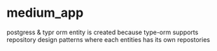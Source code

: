 # medium_app

postgress & typr orm
entity is created because type-orm supports repository design patterns where each entities has its own repostories 
